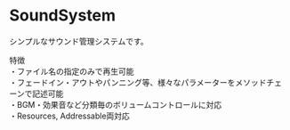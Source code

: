 # SoundSystem
シンプルなサウンド管理システムです。

特徴  
・ファイル名の指定のみで再生可能  
・フェードイン・アウトやパンニング等、様々なパラメーターをメソッドチェーンで記述可能  
・BGM・効果音など分類毎のボリュームコントロールに対応  
・Resources, Addressable両対応  

